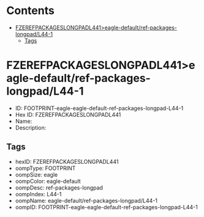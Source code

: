 



Contents
========

* [FZEREFPACKAGESLONGPADL441>eagle-default/ref-packages-longpad/L44-1](#fzerefpackageslongpadl441eagle-defaultref-packages-longpadl44-1)
	* [Tags](#tags)

# FZEREFPACKAGESLONGPADL441>eagle-default/ref-packages-longpad/L44-1

- ID: FOOTPRINT-eagle-eagle-default-ref-packages-longpad-L44-1
- Hex ID: FZEREFPACKAGESLONGPADL441
- Name: 
- Description: 

## Tags

- hexID: FZEREFPACKAGESLONGPADL441
- oompType: FOOTPRINT
- oompSize: eagle
- oompColor: eagle-default
- oompDesc: ref-packages-longpad
- oompIndex: L44-1
- oompName: eagle-default/ref-packages-longpad/L44-1
- oompID: FOOTPRINT-eagle-eagle-default-ref-packages-longpad-L44-1
